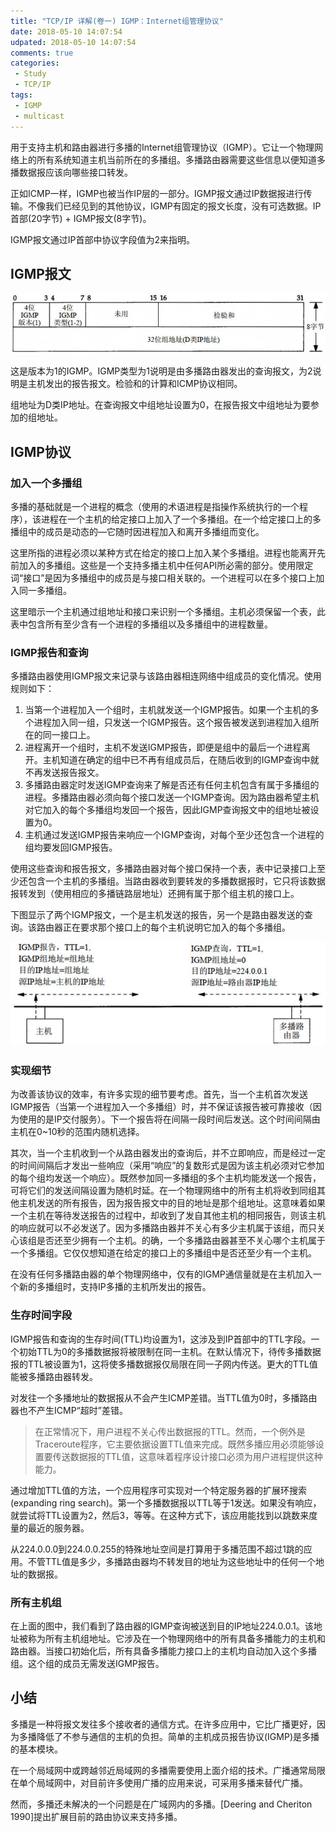```yaml
---
title: "TCP/IP 详解(卷一) IGMP：Internet组管理协议"
date: 2018-05-10 14:07:54
udpated: 2018-05-10 14:07:54
comments: true
categories:
 - Study
 - TCP/IP
tags:
 - IGMP
 - multicast
---
```


用于支持主机和路由器进行多播的Internet组管理协议（IGMP）。它让一个物理网络上的所有系统知道主机当前所在的多播组。多播路由器需要这些信息以便知道多播数据报应该向哪些接口转发。

正如ICMP一样，IGMP也被当作IP层的一部分。IGMP报文通过IP数据报进行传输。不像我们已经见到的其他协议，IGMP有固定的报文长度，没有可选数据。IP首部(20字节) + IGMP报文(8字节)。

IGMP报文通过IP首部中协议字段值为2来指明。

## IGMP报文

![](/images/tcp-ip/igmp-format.jpg)

这是版本为1的IGMP。IGMP类型为1说明是由多播路由器发出的查询报文，为2说明是主机发出的报告报文。检验和的计算和ICMP协议相同。

组地址为D类IP地址。在查询报文中组地址设置为0，在报告报文中组地址为要参加的组地址。
<!--more-->

## IGMP协议

### 加入一个多播组

多播的基础就是一个进程的概念（使用的术语进程是指操作系统执行的一个程序），该进程在一个主机的给定接口上加入了一个多播组。在一个给定接口上的多播组中的成员是动态的—它随时因进程加入和离开多播组而变化。

这里所指的进程必须以某种方式在给定的接口上加入某个多播组。进程也能离开先前加入的多播组。这些是一个支持多播主机中任何API所必需的部分。使用限定词“接口”是因为多播组中的成员是与接口相关联的。一个进程可以在多个接口上加入同一多播组。

这里暗示一个主机通过组地址和接口来识别一个多播组。主机必须保留一个表，此表中包含所有至少含有一个进程的多播组以及多播组中的进程数量。

### IGMP报告和查询

多播路由器使用IGMP报文来记录与该路由器相连网络中组成员的变化情况。使用规则如下：

1. 当第一个进程加入一个组时，主机就发送一个IGMP报告。如果一个主机的多个进程加入同一组，只发送一个IGMP报告。这个报告被发送到进程加入组所在的同一接口上。
2. 进程离开一个组时，主机不发送IGMP报告，即便是组中的最后一个进程离开。主机知道在确定的组中已不再有组成员后，在随后收到的IGMP查询中就不再发送报告报文。
3. 多播路由器定时发送IGMP查询来了解是否还有任何主机包含有属于多播组的进程。多播路由器必须向每个接口发送一个IGMP查询。因为路由器希望主机对它加入的每个多播组均发回一个报告，因此IGMP查询报文中的组地址被设置为0。
4. 主机通过发送IGMP报告来响应一个IGMP查询，对每个至少还包含一个进程的组均要发回IGMP报告。

使用这些查询和报告报文，多播路由器对每个接口保持一个表，表中记录接口上至少还包含一个主机的多播组。当路由器收到要转发的多播数据报时，它只将该数据报转发到（使用相应的多播链路层地址）还拥有属于那个组主机的接口上。

下图显示了两个IGMP报文，一个是主机发送的报告，另一个是路由器发送的查询。该路由器正在要求那个接口上的每个主机说明它加入的每个多播组。

![](/images/tcp-ip/igmp-reports-and-queries.jpg)

### 实现细节

为改善该协议的效率，有许多实现的细节要考虑。首先，当一个主机首次发送IGMP报告（当第一个进程加入一个多播组）时，并不保证该报告被可靠接收（因为使用的是IP交付服务）。下一个报告将在间隔一段时间后发送。这个时间间隔由主机在0~10秒的范围内随机选择。

其次，当一个主机收到一个从路由器发出的查询后，并不立即响应，而是经过一定的时间间隔后才发出一些响应（采用“响应”的复数形式是因为该主机必须对它参加的每个组均发送一个响应）。既然参加同一多播组的多个主机均能发送一个报告，可将它们的发送间隔设置为随机时延。在一个物理网络中的所有主机将收到同组其他主机发送的所有报告，因为报告报文中的目的地址是那个组地址。这意味着如果一个主机在等待发送报告的过程中，却收到了发自其他主机的相同报告，则该主机的响应就可以不必发送了。因为多播路由器并不关心有多少主机属于该组，而只关心该组是否还至少拥有一个主机。的确，一个多播路由器甚至不关心哪个主机属于一个多播组。它仅仅想知道在给定的接口上的多播组中是否还至少有一个主机。

在没有任何多播路由器的单个物理网络中，仅有的IGMP通信量就是在主机加入一个新的多播组时，支持IP多播的主机所发出的报告。

### 生存时间字段

IGMP报告和查询的生存时间(TTL)均设置为1，这涉及到IP首部中的TTL字段。一个初始TTL为0的多播数据报将被限制在同一主机。在默认情况下，待传多播数据报的TTL被设置为1，这将使多播数据报仅局限在同一子网内传送。更大的TTL值能被多播路由器转发。

对发往一个多播地址的数据报从不会产生ICMP差错。当TTL值为0时，多播路由器也不产生ICMP“超时”差错。

> 在正常情况下，用户进程不关心传出数据报的TTL。然而，一个例外是Traceroute程序，它主要依据设置TTL值来完成。既然多播应用必须能够设置要传送数据报的TTL值，这意味着程序设计接口必须为用户进程提供这种能力。

通过增加TTL值的方法，一个应用程序可实现对一个特定服务器的扩展环搜索(expanding ring search)。第一个多播数据报以TTL等于1发送。如果没有响应，就尝试将TTL设置为2，然后3，等等。在这种方式下，该应用能找到以跳数来度量的最近的服务器。

从224.0.0.0到224.0.0.255的特殊地址空间是打算用于多播范围不超过1跳的应用。不管TTL值是多少，多播路由器均不转发目的地址为这些地址中的任何一个地址的数据报。

### 所有主机组

在上面的图中，我们看到了路由器的IGMP查询被送到目的IP地址224.0.0.1。该地址被称为所有主机组地址。它涉及在一个物理网络中的所有具备多播能力的主机和路由器。当接口初始化后，所有具备多播能力接口上的主机均自动加入这个多播组。这个组的成员无需发送IGMP报告。

## 小结

多播是一种将报文发往多个接收者的通信方式。在许多应用中，它比广播更好，因为多播降低了不参与通信的主机的负担。简单的主机成员报告协议(IGMP)是多播的基本模块。

在一个局域网中或跨越邻近局域网的多播需要使用上面介绍的技术。广播通常局限在单个局域网中，对目前许多使用广播的应用来说，可采用多播来替代广播。

然而，多播还未解决的一个问题是在广域网内的多播。[Deering and Cheriton 1990]提出扩展目前的路由协议来支持多播。
